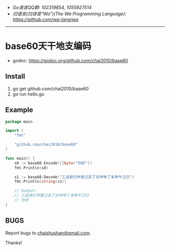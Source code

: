 - *Go语言QQ群: 102319854, 1055927514*
- *凹语言(凹读音“Wa”)(The Wa Programming Language): https://github.com/wa-lang/wa*

----

# base60天干地支编码

- godoc: https://godoc.org/github.com/chai2010/base60

## Install

1. go get github.com/chai2010/base60
1. go run hello.go

## Example

```go
package main

import (
	"fmt"

	"github.com/chai2010/base60"
)

func main() {
	s0 := base60.Encode([]byte("你好"))
	fmt.Println(s0)

	s1 := base60.Decode("乙丑癸巳甲寅己亥丁卯甲申丁未甲午己巳")
	fmt.Println(string(s1))

	// Output:
	// 乙丑癸巳甲寅己亥丁卯甲申丁未甲午己巳
	// 你好
}
```

## BUGS

Report bugs to <chaishushan@gmail.com>.

Thanks!

